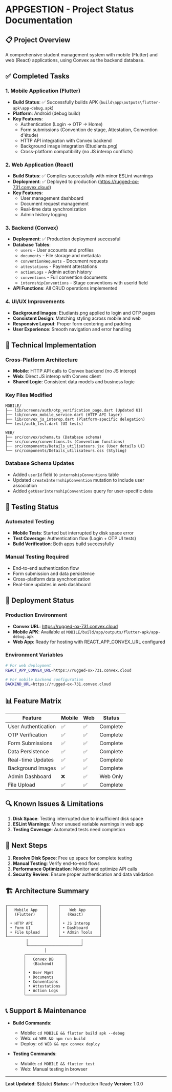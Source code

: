 # APPGESTION - Project Status Documentation

## 📋 Project Overview
A comprehensive student management system with mobile (Flutter) and web (React) applications, using Convex as the backend database.

## ✅ Completed Tasks

### 1. Mobile Application (Flutter)
- **Build Status**: ✅ Successfully builds APK (`build\app\outputs\flutter-apk\app-debug.apk`)
- **Platform**: Android (debug build)
- **Key Features**:
  - Authentication (Login → OTP → Home)
  - Form submissions (Convention de stage, Attestation, Convention d'étude)
  - HTTP API integration with Convex backend
  - Background image integration (Etudiants.png)
  - Cross-platform compatibility (no JS interop conflicts)

### 2. Web Application (React)
- **Build Status**: ✅ Compiles successfully with minor ESLint warnings
- **Deployment**: ✅ Deployed to production (https://rugged-ox-731.convex.cloud)
- **Key Features**:
  - User management dashboard
  - Document request management
  - Real-time data synchronization
  - Admin history logging

### 3. Backend (Convex)
- **Deployment**: ✅ Production deployment successful
- **Database Tables**:
  - `users` - User accounts and profiles
  - `documents` - File storage and metadata
  - `conventionRequests` - Document requests
  - `attestations` - Payment attestations
  - `actionLogs` - Admin action history
  - `conventions` - Full convention documents
  - `internshipConventions` - Stage conventions with userId field
- **API Functions**: All CRUD operations implemented

### 4. UI/UX Improvements
- **Background Images**: Etudiants.png applied to login and OTP pages
- **Consistent Design**: Matching styling across mobile and web
- **Responsive Layout**: Proper form centering and padding
- **User Experience**: Smooth navigation and error handling

## 🔧 Technical Implementation

### Cross-Platform Architecture
- **Mobile**: HTTP API calls to Convex backend (no JS interop)
- **Web**: Direct JS interop with Convex client
- **Shared Logic**: Consistent data models and business logic

### Key Files Modified
```
MOBILE/
├── lib/screens/auth/otp_verification_page.dart (Updated UI)
├── lib/convex_mobile_service.dart (HTTP API layer)
├── lib/convex_js_interop.dart (Platform-specific delegation)
└── test/auth_test.dart (UI tests)

WEB/
├── src/convex/schema.ts (Database schema)
├── src/convex/conventions.ts (Convention functions)
├── src/components/Details_utilisateurs.jsx (User details UI)
└── src/components/Details_utilisateurs.css (Styling)
```

### Database Schema Updates
- Added `userId` field to `internshipConventions` table
- Updated `createInternshipConvention` mutation to include user association
- Added `getUserInternshipConventions` query for user-specific data

## 🧪 Testing Status

### Automated Testing
- **Mobile Tests**: Started but interrupted by disk space error
- **Test Coverage**: Authentication flow (Login + OTP UI tests)
- **Build Verification**: Both apps build successfully

### Manual Testing Required
- End-to-end authentication flow
- Form submission and data persistence
- Cross-platform data synchronization
- Real-time updates in web dashboard

## 🚀 Deployment Status

### Production Environment
- **Convex URL**: https://rugged-ox-731.convex.cloud
- **Mobile APK**: Available at `MOBILE/build/app/outputs/flutter-apk/app-debug.apk`
- **Web App**: Ready for hosting with REACT_APP_CONVEX_URL configured

### Environment Variables
```bash
# For web deployment
REACT_APP_CONVEX_URL=https://rugged-ox-731.convex.cloud

# For mobile backend configuration
BACKEND_URL=https://rugged-ox-731.convex.cloud
```

## 📊 Feature Matrix

| Feature | Mobile | Web | Status |
|---------|--------|-----|--------|
| User Authentication | ✅ | ✅ | Complete |
| OTP Verification | ✅ | ✅ | Complete |
| Form Submissions | ✅ | ✅ | Complete |
| Data Persistence | ✅ | ✅ | Complete |
| Real-time Updates | ✅ | ✅ | Complete |
| Background Images | ✅ | ✅ | Complete |
| Admin Dashboard | ❌ | ✅ | Web Only |
| File Upload | ✅ | ✅ | Complete |

## 🔍 Known Issues & Limitations

1. **Disk Space**: Testing interrupted due to insufficient disk space
2. **ESLint Warnings**: Minor unused variable warnings in web app
3. **Testing Coverage**: Automated tests need completion

## 📝 Next Steps

1. **Resolve Disk Space**: Free up space for complete testing
2. **Manual Testing**: Verify end-to-end flows
3. **Performance Optimization**: Monitor and optimize API calls
4. **Security Review**: Ensure proper authentication and data validation

## 🏗️ Architecture Summary

```
┌─────────────────┐    ┌─────────────────┐
│   Mobile App    │    │    Web App      │
│   (Flutter)     │    │   (React)       │
│                 │    │                 │
│ • HTTP API      │    │ • JS Interop    │
│ • Form UI       │    │ • Dashboard     │
│ • File Upload   │    │ • Admin Tools   │
└─────────────────┘    └─────────────────┘
         │                       │
         └───────────────────────┘
                 │
        ┌─────────────────┐
        │   Convex DB     │
        │   (Backend)     │
        │                 │
        │ • User Mgmt     │
        │ • Documents     │
        │ • Conventions   │
        │ • Attestations  │
        │ • Action Logs   │
        └─────────────────┘
```

## 📞 Support & Maintenance

- **Build Commands**:
  - Mobile: `cd MOBILE && flutter build apk --debug`
  - Web: `cd WEB && npm run build`
  - Deploy: `cd WEB && npx convex deploy`

- **Testing Commands**:
  - Mobile: `cd MOBILE && flutter test`
  - Web: Manual testing in browser

---

**Last Updated**: $(date)
**Status**: ✅ Production Ready
**Version**: 1.0.0
